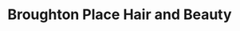 ---
title: "Broughton Place Hair and Beauty"
url: /edinburgh/broughton-place-hair-and-beauty/
shop: Friseur
---